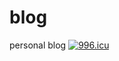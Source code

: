 # blog
personal blog
[![996.icu](https://img.shields.io/badge/link-996.icu-red.svg)](https://996.icu)
